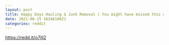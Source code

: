```yaml
--- 
layout: post 
title: Happy Days Hauling & Junk Removal | You might have missed this cleaning service accepting cryptocurrency in Vallejo, USA 
date: 2021-06-25 1624610021 
categories: reddit 
--- 
```

https://redd.it/o7jll2